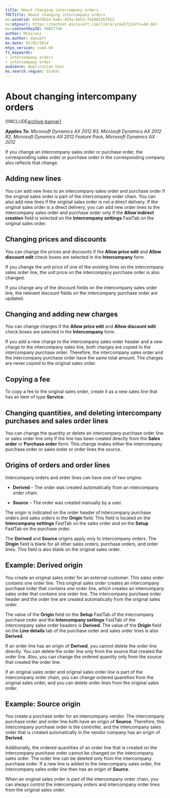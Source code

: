 ```yaml
---
title: About changing intercompany orders
TOCTitle: About changing intercompany orders
ms:assetid: 6587db24-8a8c-455e-bb53-74198326f812
ms:mtpsurl: https://technet.microsoft.com/library/Aa571147(v=AX.60)
ms:contentKeyID: 36057746
author: Khairunj
ms.author: daxcpft
ms.date: 05/02/2014
mtps_version: v=AX.60
f1_keywords:
- intercompany orders
- intercompany order
audience: Application User
ms.search.region: Global
---
```


# About changing intercompany orders 


[!INCLUDE[archive-banner](includes/archive-banner.md)]


_**Applies To:** Microsoft Dynamics AX 2012 R3, Microsoft Dynamics AX 2012 R2, Microsoft Dynamics AX 2012 Feature Pack, Microsoft Dynamics AX 2012_

If you change an intercompany sales order or purchase order, the corresponding sales order or purchase order in the corresponding company also reflects that change.

## Adding new lines

You can add new lines to an intercompany sales order and purchase order if the original sales order is part of the intercompany order chain. You can also add new lines if the original sales order is not a direct delivery. If the original sales order is a direct delivery, you can add new order lines to the intercompany sales order and purchase order only if the **Allow indirect creation** field is selected on the **Intercompany settings** FastTab on the original sales order.

## Changing prices and discounts

You can change the prices and discounts if the **Allow price edit** and **Allow discount edit** check boxes are selected in the **Intercompany** form.

If you change the unit price of one of the existing lines on the intercompany sales order line, the unit price on the intercompany purchase order is also changed.

If you change any of the discount fields on the intercompany sales order line, the relevant discount fields on the intercompany purchase order are updated.

## Changing and adding new charges

You can change charges if the **Allow price edit** and **Allow discount edit** check boxes are selected in the **Intercompany** form.

If you add a new charge to the intercompany sales order header and a new charge to the intercompany sales line, both charges are copied to the intercompany purchase order. Therefore, the intercompany sales order and the intercompany purchase order have the same total amount. The charges are never copied to the original sales order.

## Copying a fee

To copy a fee to the original sales order, create it as a new sales line that has an item of type **Service**.

## Changing quantities, and deleting intercompany purchases and sales order lines

You can change the quantity or delete an intercompany purchase order line or sales order line only if the line has been created directly from the **Sales order** or **Purchase order** form. This change makes either the intercompany purchase order or sales order or order lines the source.

## Origins of orders and order lines

Intercompany orders and order lines can have one of two origins:

  - **Derived** – The order was created automatically from an intercompany order chain.

  - **Source** – The order was created manually by a user.

The origin is indicated on the order header of intercompany purchase orders and sales orders in the **Origin** field. This field is located on the **Intercompany settings** FastTab on the sales order and on the **Setup** FastTab on the purchase order.

The **Derived** and **Source** origins apply only to intercompany orders. The **Origin** field is blank for all other sales orders, purchase orders, and order lines. This field is also blank on the original sales order.

## Example: Derived origin

You create an original sales order for an external customer. This sales order contains one order line. This original sales order creates an intercompany purchase order that contains one order line, which creates an intercompany sales order that contains one order line. The intercompany purchase order header and the order line are created automatically from the original sales order.

The value of the **Origin** field on the **Setup** FastTab of the intercompany purchase order and the **Intercompany settings** FastTab of the intercompany sales order headers is **Derived**. The value of the **Origin** field on the **Line details** tab of the purchase order and sales order lines is also **Derived**.

If an order line has an origin of **Derived**, you cannot delete the order line directly. You can delete the order line only from the source that created the order line. Also, you can change the ordered quantity only from the source that created the order line.

If an original sales order and original sales order line is part of the intercompany order chain, you can change ordered quantities from the original sales order, and you can delete order lines from the original sales order.

## Example: Source origin

You create a purchase order for an intercompany vendor. The intercompany purchase order and order line both have an origin of **Source**. Therefore, this intercompany purchase order is the controller, and the intercompany sales order that is created automatically in the vendor company has an origin of **Derived**.

Additionally, the ordered quantities of an order line that is created on the intercompany purchase order cannot be changed on the intercompany sales order. The order line can be deleted only from the intercompany purchase order. If a new line is added to the intercompany sales order, the intercompany sales order line then has an origin of **Source**.

When an original sales order is part of the intercompany order chain, you can always control the intercompany orders and intercompany order lines from the original sales order.

  


